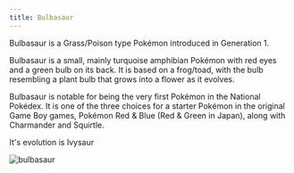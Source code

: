 ```yaml
---
title: Bulbasaur
---
```

Bulbasaur is a Grass/Poison type Pokémon introduced in Generation 1.

Bulbasaur is a small, mainly turquoise amphibian Pokémon with red eyes and a green bulb on its back. It is based on a frog/toad, with the bulb resembling a plant bulb that grows into a flower as it evolves.

Bulbasaur is notable for being the very first Pokémon in the National Pokédex. It is one of the three choices for a starter Pokémon in the original Game Boy games, Pokémon Red & Blue (Red & Green in Japan), along with Charmander and Squirtle.

It's evolution is Ivysaur

![bulbasaur](https://img.pokemondb.net/artwork/avif/bulbasaur.avif)
